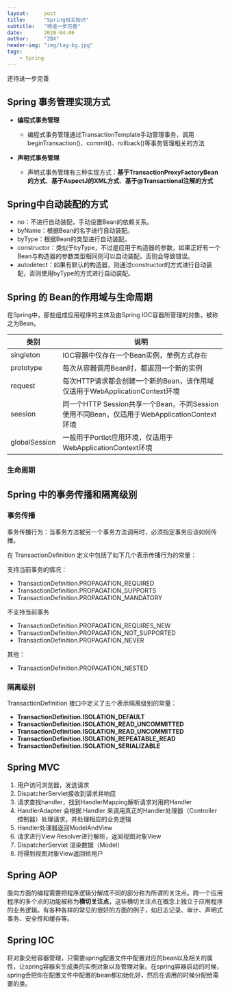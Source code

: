 ```yaml
---
layout:     post
title:      "Spring相关知识"
subtitle:   "待进一步完善"
date:       2020-04-06
author:     "ZBX"
header-img: "img/tag-bg.jpg"
tags:
    - Spring
---
```


还待进一步完善

## Spring 事务管理实现方式

- **编程式事务管理**
  - 编程式事务管理通过TransactionTemplate手动管理事务，调用beginTransaction()、commit()、rollback()等事务管理相关的方法

- **声明式事务管理**
  - 声明式事务管理有三种实现方式：**基于TransactionProxyFactoryBean的方式**、**基于AspectJ的XML方式**、**基于@Transactional注解的方式**

## Spring中自动装配的方式

- no：不进行自动装配，手动设置Bean的依赖关系。 
- byName：根据Bean的名字进行自动装配。 
- byType：根据Bean的类型进行自动装配。 
- constructor：类似于byType，不过是应用于构造器的参数，如果正好有一个Bean与构造器的参数类型相同则可以自动装配，否则会导致错误。 
- autodetect：如果有默认的构造器，则通过constructor的方式进行自动装配，否则使用byType的方式进行自动装配。

## Spring 的 Bean的作用域与生命周期

在Spring中，那些组成应用程序的主体及由Spring IOC容器所管理的对象，被称之为Bean。

| 类别          | 说明                                                         |
| ------------- | ------------------------------------------------------------ |
| singleton     | IOC容器中仅存在一个Bean实例，单例方式存在                    |
| prototype     | 每次从容器调用Bean时，都返回一个新的实例                     |
| request       | 每次HTTP请求都会创建一个新的Bean，该作用域仅适用于WebApplicationContext环境 |
| seesion       | 同一个HTTP Session共享一个Bean，不同Session使用不同Bean，仅适用于WebApplicationContext环境 |
| globalSession | 一般用于Portlet应用环境，仅适用于WebApplicationContext环境   |

### 生命周期



## Spring 中的事务传播和隔离级别

### 事务传播

事务传播行为：当事务方法被另一个事务方法调用时，必须指定事务应该如何传播。

在 TransactionDefinition 定义中包括了如下几个表示传播行为的常量：

支持当前事务的情况：

- TransactionDefinition.PROPAGATION_REQUIRED
- TransactionDefinition.PROPAGATION_SUPPORTS
- TransactionDefinition.PROPAGATION_MANDATORY

不支持当前事务

- TransactionDefinition.PROPAGATION_REQUIRES_NEW
- TransactionDefinition.PROPAGATION_NOT_SUPPORTED
- TransactionDefinition.PROPAGATION_NEVER

其他：

- TransactionDefinition.PROPAGATION_NESTED

### 隔离级别

TransactionDefinition 接口中定义了五个表示隔离级别的常量：

- **TransactionDefinition.ISOLATION_DEFAULT**
- **TransactionDefinition.ISOLATION_READ_UNCOMMITTED**
- **TransactionDefinition.ISOLATION_READ_UNCOMMITTED**
- **TransactionDefinition.ISOLATION_REPEATABLE_READ**
- **TransactionDefinition.ISOLATION_SERIALIZABLE**

## Spring MVC

1. 用户访问浏览器，发送请求
2. DispatcherServlet接收到请求并响应
3. 请求查找handler，找到HandlerMapping解析请求对用的Handler
4. HandlerAdapter 会根据 Handler 来调用真正的Handler处理器（Controller 控制器）处理请求，并处理相应的业务逻辑
5. Handler处理器返回ModelAndView
6.  请求进行View Resolver进行解析，返回视图对象View
7. DispatcherServlet 渲染数据（Model）
8. 将得到视图对象View返回给用户

## Spring AOP

面向方面的编程需要把程序逻辑分解成不同的部分称为所谓的关注点。跨一个应用程序的多个点的功能被称为**横切关注点**，这些横切关注点在概念上独立于应用程序的业务逻辑。有各种各样的常见的很好的方面的例子，如日志记录、审计、声明式事务、安全性和缓存等。

## Spring IOC

将对象交给容器管理，只需要spring配置文件中配置对应的bean以及相关的属性，让spring容器来生成类的实例对象以及管理对象。在spring容器启动的时候，spring会把你在配置文件中配置的bean都初始化好，然后在调用的时候分配给需要的类。